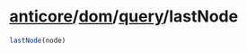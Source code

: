 # [anticore](../../../../../#reference)/[dom](../../#reference)/[query](../#reference)/<a name="reference">lastNode</a>

```js
lastNode(node)
```